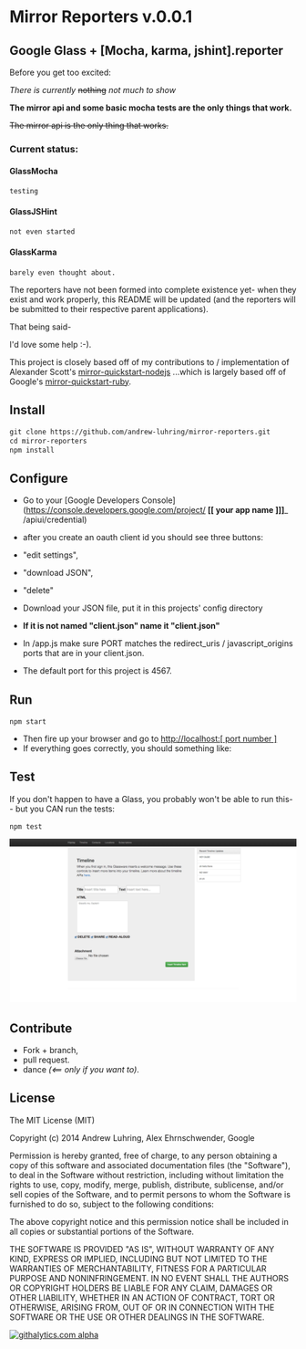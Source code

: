 Mirror Reporters v.0.0.1
========================

Google Glass + [Mocha, karma, jshint].reporter
--------------------


Before you get too excited:

*There is currently* ~~nothing~~ *not much to show*

**The mirror api and some basic mocha tests are the only things that work.**

~~The mirror api is the only thing that works.~~




### Current status:

#### GlassMocha

    testing

#### GlassJSHint

    not even started
    
#### GlassKarma

    barely even thought about.

The reporters have not been formed into complete existence yet- when they exist and work properly, this README will be updated (and the reporters will be submitted to their respective parent applications).

That being said-

I'd love some help :-).

This project is closely based off of my contributions to / implementation of Alexander Scott's [mirror-quickstart-nodejs](https://github.com/alexanderscott/mirror-quickstart-nodejs)
 ...which is largely based off of Google's [mirror-quickstart-ruby](https://developers.google.com/glass/quickstart/ruby).


## Install

    git clone https://github.com/andrew-luhring/mirror-reporters.git
    cd mirror-reporters
    npm install

## Configure

*  Go to your [Google Developers Console](https://console.developers.google.com/project/ __[[    your app name ]]]___ /apiui/credential)

*  after you create an oauth client id you should see three buttons:
  *  "edit settings",
  *  "download JSON",
  *  "delete"

*  Download your JSON file, put it in this projects' config directory
  *  **If it is not named "client.json" name it "client.json"**

*  In /app.js make sure PORT matches the redirect_uris / javascript_origins ports that are in your client.json.
  *  The default port for this project is 4567.


## Run

    npm start


*  Then fire up your browser and go to [http://localhost:[ port number ] ](http://localhost:4567)
*  If everything goes correctly, you should something like:


## Test

If you don't happen to have a Glass, you probably won't be able to run this-- but you CAN run the tests:

    npm test

![](https://raw.githubusercontent.com/andrew-luhring/mirror-reporters/master/public/assets/images/screenshot.png)

## Contribute

*  Fork + branch,
*  pull request.
*  dance *(<== only if you want to)*.


## License

The MIT License (MIT)

Copyright (c) 2014 Andrew Luhring, Alex Ehrnschwender, Google

Permission is hereby granted, free of charge, to any person obtaining a copy of
this software and associated documentation files (the "Software"), to deal in
the Software without restriction, including without limitation the rights to
use, copy, modify, merge, publish, distribute, sublicense, and/or sell copies of
the Software, and to permit persons to whom the Software is furnished to do so,
subject to the following conditions:

The above copyright notice and this permission notice shall be included in all
copies or substantial portions of the Software.

THE SOFTWARE IS PROVIDED "AS IS", WITHOUT WARRANTY OF ANY KIND, EXPRESS OR
IMPLIED, INCLUDING BUT NOT LIMITED TO THE WARRANTIES OF MERCHANTABILITY, FITNESS
FOR A PARTICULAR PURPOSE AND NONINFRINGEMENT. IN NO EVENT SHALL THE AUTHORS OR
COPYRIGHT HOLDERS BE LIABLE FOR ANY CLAIM, DAMAGES OR OTHER LIABILITY, WHETHER
IN AN ACTION OF CONTRACT, TORT OR OTHERWISE, ARISING FROM, OUT OF OR IN
CONNECTION WITH THE SOFTWARE OR THE USE OR OTHER DEALINGS IN THE SOFTWARE.

[![githalytics.com alpha](https://cruel-carlota.pagodabox.com/1fcc021639bf7d166b63ed9d9ae9d70b "githalytics.com")](http://githalytics.com/alexanderscott/mirror-quickstart-nodejs)

